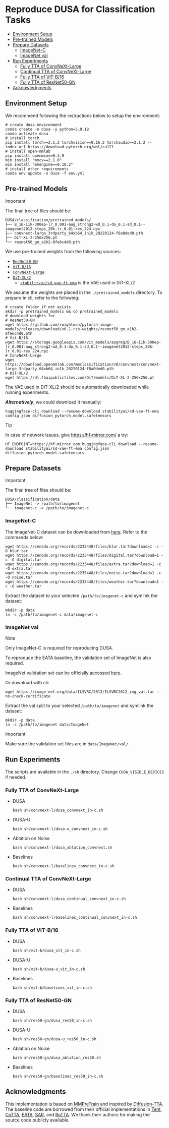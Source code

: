 # Reproduce DUSA for Classification Tasks

<!-- TOC -->

- [Environment Setup](#environment-setup)
- [Pre-trained Models](#pre-trained-models)
- [Prepare Datasets](#prepare-datasets)
  - [ImageNet-C](#imagenet-c)
  - [ImageNet val](#imagenet-val)
- [Run Experiments](#run-experiments)
  - [Fully TTA of ConvNeXt-Large](#fully-tta-of-convnext-large)
  - [Continual TTA of ConvNeXt-Large](#continual-tta-of-convnext-large)
  - [Fully TTA of ViT-B/16](#fully-tta-of-vit-b16)
  - [Fully TTA of ResNet50-GN](#fully-tta-of-resnet50-gn)
- [Acknowledgments](#acknowledgments)

<!-- /TOC -->

## Environment Setup

We recommend following the instructions below to setup the environment:

```shell
# create dusa environment
conda create -n dusa -y python=3.9.18
conda activate dusa
# install torch
pip install torch==2.1.2 torchvision==0.16.2 torchaudio==2.1.2 --index-url https://download.pytorch.org/whl/cu121
# install open-mmlab
pip install openmim==0.3.9
mim install "mmcv==2.1.0"
mim install "mmengine==0.10.2"
# install other requirements
conda env update -n dusa -f env.yml
```

## Pre-trained Models

> [!IMPORTANT]
> The final tree of files should be:
>
> ```text
> DUSA/classification/pretrained_models/
> ├── B_16-i1k-300ep-lr_0.001-aug_strong2-wd_0.1-do_0.1-sd_0.1--imagenet2012-steps_20k-lr_0.01-res_224.npz
> ├── convnext-large_3rdparty_64xb64_in1k_20220124-f8a0ded0.pth
> ├── DiT-XL-2-256x256.pt
> └── resnet50_gn_a1h2-8fe6c4d0.pth
> ```

We use pre-trained weights from the following sources:

- [`ResNet50-GN`](https://github.com/rwightman/pytorch-image-models/releases/download/v0.1-rsb-weights/resnet50_gn_a1h2-8fe6c4d0.pth)
- [`ViT-B/16`](https://storage.googleapis.com/vit_models/augreg/B_16-i1k-300ep-lr_0.001-aug_strong2-wd_0.1-do_0.1-sd_0.1--imagenet2012-steps_20k-lr_0.01-res_224.npz)
- [`ConvNeXt-Large`](https://download.openmmlab.com/mmclassification/v0/convnext/convnext-large_3rdparty_64xb64_in1k_20220124-f8a0ded0.pth)
- [`DiT-XL/2`](https://dl.fbaipublicfiles.com/DiT/models/DiT-XL-2-256x256.pt)
  - [`stabilityai/sd-vae-ft-ema`](https://huggingface.co/stabilityai/sd-vae-ft-ema) is the VAE used in DiT-XL/2

We assume the weights are placed in the `./pretrained_models` directory. To prepare in cli, refer to the following:

```shell
# create folder if not exists
mkdir -p pretrained_models && cd pretrained_models
# download weights for
# ResNet50-GN
wget https://github.com/rwightman/pytorch-image-models/releases/download/v0.1-rsb-weights/resnet50_gn_a1h2-8fe6c4d0.pth
# Vit-B/16
wget https://storage.googleapis.com/vit_models/augreg/B_16-i1k-300ep-lr_0.001-aug_strong2-wd_0.1-do_0.1-sd_0.1--imagenet2012-steps_20k-lr_0.01-res_224.npz
# ConvNeXt-Large
wget https://download.openmmlab.com/mmclassification/v0/convnext/convnext-large_3rdparty_64xb64_in1k_20220124-f8a0ded0.pth
# DiT-XL/2
wget https://dl.fbaipublicfiles.com/DiT/models/DiT-XL-2-256x256.pt
```

The VAE used in DiT-XL/2 should be automatically downloaded while running experiments.

***Alternatively***, we could download it manually:

```shell
huggingface-cli download --resume-download stabilityai/sd-vae-ft-ema config.json diffusion_pytorch_model.safetensors
```

> [!TIP]
> In case of network issues, give <https://hf-mirror.com/> a try:
>
> ```shell
> HF_ENDPOINT=https://hf-mirror.com huggingface-cli download --resume-download stabilityai/sd-vae-ft-ema config.json diffusion_pytorch_model.safetensors
> ```

## Prepare Datasets

> [!IMPORTANT]
> The final tree of files should be:
>
> ```text
> DUSA/classification/data
> ├── ImageNet -> /path/to/imagenet
> └── imagenet-c -> /path/to/imagenet-c
> ```

### ImageNet-C

The ImageNet-C dataset can be downloaded from [here](https://zenodo.org/record/2235448). Refer to the commands below:

```shell
wget https://zenodo.org/records/2235448/files/blur.tar?download=1 -c -O blur.tar
wget https://zenodo.org/records/2235448/files/digital.tar?download=1 -c -O digital.tar
wget https://zenodo.org/records/2235448/files/extra.tar?download=1 -c -O extra.tar
wget https://zenodo.org/records/2235448/files/noise.tar?download=1 -c -O noise.tar
wget https://zenodo.org/records/2235448/files/weather.tar?download=1 -c -O weather.tar
```

Extract the dataset to your selected `/path/to/imagenet-c` and symlink the dataset:

```shell
mkdir -p data
ln -s /path/to/imagenet-c data/imagenet-c
```

### ImageNet val

> [!NOTE]
> Only ImageNet-C is required for reproducing DUSA.
>
> To reproduce the EATA baseline, the validation set of ImageNet is also required.

ImageNet validation set can be officially accessed [here](https://image-net.org/download.php).

Or download with cli:

```shell
wget https://image-net.org/data/ILSVRC/2012/ILSVRC2012_img_val.tar --no-check-certificate
```

Extract the val split to your selected `/path/to/imagenet` and symlink the dataset:

```shell
mkdir -p data
ln -s /path/to/imagenet data/ImageNet
```

> [!IMPORTANT]
> Make sure the validation set files are in `data/ImageNet/val/`.

## Run Experiments

The scripts are available in the `./sh` directory. Change `CUDA_VISIBLE_DEVICES` if needed.

### Fully TTA of ConvNeXt-Large

- DUSA
  ```shell
  bash sh/convnext-l/dusa_convnext_in-c.sh
  ```
- DUSA-U
  ```shell
  bash sh/convnext-l/dusa-u_convnext_in-c.sh
  ```
- Ablation on Noise
  ```shell
  bash sh/convnext-l/dusa_ablation_convnext.sh
  ```
- Baselines
  ```shell
  bash sh/convnext-l/baselines_convnext_in-c.sh
  ```

### Continual TTA of ConvNeXt-Large

- DUSA
  ```shell
  bash sh/convnext-l/dusa_continual_convnext_in-c.sh
  ```
- Baselines
  ```shell
  bash sh/convnext-l/baselines_continual_convnext_in-c.sh
  ```

### Fully TTA of ViT-B/16

- DUSA
  ```shell
  bash sh/vit-b/dusa_vit_in-c.sh
  ```
- DUSA-U
  ```shell
  bash sh/vit-b/dusa-u_vit_in-c.sh
  ```
- Baselines
  ```shell
  bash sh/vit-b/baselines_vit_in-c.sh
  ```

### Fully TTA of ResNet50-GN

- DUSA
  ```shell
  bash sh/res50-gn/dusa_res50_in-c.sh
  ```
- DUSA-U
  ```shell
  bash sh/res50-gn/dusa-u_res50_in-c.sh
  ```
- Ablation on Noise
  ```shell
  bash sh/res50-gn/dusa_ablation_res50.sh
  ```
- Baselines
  ```shell
  bash sh/res50-gn/baselines_res50_in-c.sh
  ```

## Acknowledgments

This implementation is based on [MMPreTrain](https://github.com/open-mmlab/mmpretrain) and inspired by [Diffusion-TTA](https://github.com/mihirp1998/Diffusion-TTA). The baseline code are borrowed from their official implementations in [Tent](https://github.com/DequanWang/tent), [CoTTA](https://github.com/qinenergy/cotta), [EATA](https://github.com/mr-eggplant/EATA), [SAR](https://github.com/mr-eggplant/SAR), and [RoTTA](https://github.com/BIT-DA/RoTTA). We thank their authors for making the source code publicly available.
